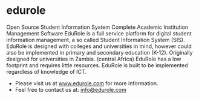 edurole
=======

Open Source Student Information System
Complete Academic Institution Management Software
EduRole is a full service platform for digital student information management, a so called Student Information System (SIS). EduRole is designed with colleges and universities in mind, however could also be implemented in primary and secondary education (K-12). Originally designed for universities in Zambia. (central Africa) EduRole has a low footprint and requires little resources. EduRole is built to be implemented regardless of knowledge of ICT.

* Please visit us at www.edurole.com for more information.
* Feel free to contact us at: info@edurole.com
